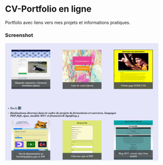 
# CV-Portfolio en ligne
Portfolio avec liens vers mes projets et informations pratiques.
### Screenshot
![screenshot](assets/screenshots/port_3.png)